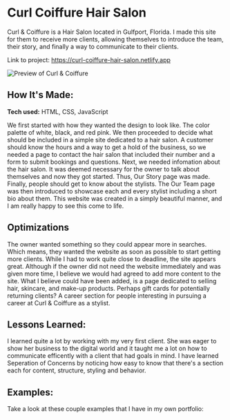 # Curl Coiffure Hair Salon
Curl & Coiffure is a Hair Salon located in Gulfport, Florida. I made this site for them to receive more clients, allowing themselves to introduce the team, their story, and finally a way to communicate to their clients.

Link to project: https://curl-coiffure-hair-salon.netlify.app

![Preview of Curl & Coiffure](https://cristianroblero.netlify.app/images/fulls/curl-coiffure-hair-salon.png)

## How It's Made:

**Tech used:** HTML, CSS, JavaScript

We first started with how they wanted the design to look like. The color palette of white, black, and red pink. We then proceeded to decide what should be included in a simple site dedicated to a hair salon. A customer should know the hours and a way to get a hold of the business, so we needed a page to contact the hair salon that included their number and a form to submit bookings and questions. Next, we needed infomation about the hair salon. It was deemed necessary for the owner to talk about themselves and now they got started. Thus, Our Story page was made. Finally, people should get to know about the stylists. The Our Team page was then introduced to showcase each and every stylist including a short bio about them. This website was created in a simply beautiful manner, and I am really happy to see this come to life. 

## Optimizations

The owner wanted something so they could appear more in searches. Which means, they wanted the website as soon as possible to start getting more clients. While I had to work quite close to deadline, the site appears great. Although if the owner did not need the website immediately and was given more time, I believe we would had agreed to add more content to the site. What I believe could have been added, is a page dedicated to selling hair, skincare, and make-up products. Perhaps gift cards for potentially returning clients? A career section for people interesting in pursuing a career at Curl & Coiffure as a stylist.

## Lessons Learned:

I learned quite a lot by working with my very first client. She was eager to show her business to the digital world and it taught me a lot on how to communicate efficently with a client that had goals in mind. I have learned Seperation of Concerns by noticing how easy to know that there's a section each for content, structure, styling and behavior.

## Examples:
Take a look at these couple examples that I have in my own portfolio:

